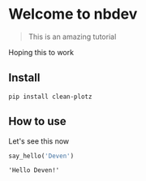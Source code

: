 # Welcome to nbdev
> This is an amazing tutorial


Hoping this to work

## Install

`pip install clean-plotz`

## How to use

Let's see this now

```python
say_hello('Deven')
```




    'Hello Deven!'


